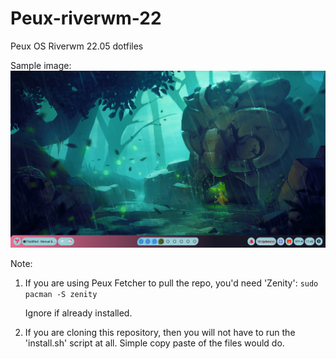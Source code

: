# Peux-riverwm-22
Peux OS Riverwm 22.05 dotfiles

Sample image:
![](https://github.com/peux-os-sic/Peux-river-22/blob/main/riv1.png)

Note: 
1. If you are using Peux Fetcher to pull the repo, you'd need 'Zenity': `sudo pacman -S zenity`

    Ignore if already installed.
2. If you are cloning this repository, then you will not have to run the 'install.sh' script at all. Simple copy paste of the files would do.
